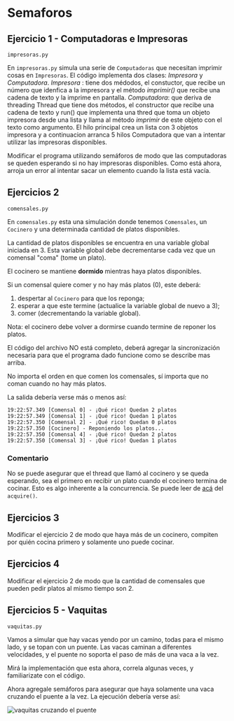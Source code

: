 # Semaforos

## Ejercicio 1 - Computadoras e Impresoras
````
impresoras.py
````
En `impresoras.py` simula una serie de `Computadoras` que necesitan imprimir cosas en `Impresoras`.
El código implementa dos clases: *Impresora* y *Computadora*.
*Impresora* : tiene dos médodos, el constuctor, que recibe un número que idenfica a la impresora y el método *imprimir()* que recibe una cadena de texto y la imprime en pantalla.
*Computadora*: que deriva de threading Thread que tiene dos métodos, el constructor que recibe una cadena de texto y run() que implementa una thred que toma un objeto impresora desde una lista y llama al método *imprimir* de este objeto con el texto como argumento.
El hilo principal crea un lista con 3 objetos impresora y a continuacion arranca 5 hilos Computadora que van a intentar utilizar las impresoras disponibles.

Modificar el programa utilizando semáforos de modo que las computadoras se queden esperando si no hay impresoras disponibles. Como está ahora, arroja un error al intentar sacar un elemento cuando la lista está vacía. 


## Ejercicios 2 

````
comensales.py
`````

En `comensales.py` esta una simulación donde tenemos `Comensales`, un `Cocinero` y una determinada cantidad de platos disponibles.

La cantidad de platos disponibles se encuentra en una variable global iniciada en 3. 
Esta variable global debe decrementarse cada vez que un comensal "coma" (tome un plato).

El cocinero se mantiene **dormido** mientras haya platos disponibles.

Si un comensal quiere comer y no hay más platos (0), este deberá:
1. despertar al `Cocinero` para que los reponga;
1. esperar a que este termine (actualice la variable global de nuevo a 3);
1. comer (decrementando la variable global).

Nota: el cocinero debe volver a dormirse cuando termine de reponer los platos.

El código del archivo NO está completo, deberá agregar la sincronización necesaria para que el programa dado funcione como se describe mas arriba. 

No importa el orden en que comen los comensales, sí importa que no coman cuando no hay más platos. 

La salida debería verse más o menos así:

```
19:22:57.349 [Comensal 0] - ¡Qué rico! Quedan 2 platos
19:22:57.349 [Comensal 1] - ¡Qué rico! Quedan 1 platos
19:22:57.350 [Comensal 2] - ¡Qué rico! Quedan 0 platos
19:22:57.350 [Cocinero] - Reponiendo los platos...
19:22:57.350 [Comensal 4] - ¡Qué rico! Quedan 2 platos
19:22:57.350 [Comensal 3] - ¡Qué rico! Quedan 1 platos
```
### Comentario

No se puede asegurar que el thread que llamó al cocinero y se queda esperando, sea el primero en recibir un plato cuando el cocinero termina de cocinar. Esto es algo inherente a la concurrencia. Se puede leer de [acá](https://docs.python.org/3.8/library/threading.html#semaphore-objects) del `acquire()`.

## Ejercicios 3 
Modificar el ejercicio 2 de modo que haya más de un cocinero, compiten por quién cocina primero y solamente uno puede cocinar.

## Ejercicios 4 
Modificar el ejercicio 2 de modo que la cantidad de comensales que pueden pedir platos al mismo tiempo son 2.

## Ejercicios 5 - Vaquitas
````
vaquitas.py
`````
Vamos a simular que hay vacas yendo por un camino, todas para el mismo lado, y se topan con un puente.
Las vacas caminan a diferentes velocidades, y el puente no soporta el paso de más de una vaca a la vez.

Mirá la implementación que esta ahora, correla algunas veces, y familiarizate con el código.

Ahora agregale semáforos para asegurar que haya solamente una vaca cruzando el puente a la vez. La ejecución debería verse así:

![vaquitas cruzando el puente](assets/vaquitas.gif)


